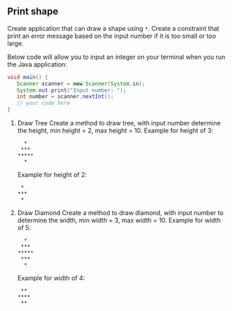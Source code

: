 ## Print shape

Create application that can draw a shape using `*`.
Create a constraint that print an error message based on the input number if it is too small or too large.

Below code will allow you to input an integer on your terminal when you run the Java application:
```java
void main() {
   Scanner scanner = new Scanner(System.in);
   System.out.print("Input number: ");
   int number = scanner.nextInt();
   // your code here
}
```

1. Draw Tree
   Create a method to draw tree, with input number determine the height, min height = 2, max height = 10.
   Example for height of 3:
   ```
     *
    ***
   *****
     *
   ```
   Example for height of 2:
   ```
    *
   ***
    *
   ```
2. Draw Diamond
   Create a method to draw diamond, with input number to determine the width, min width = 3, max width = 10.
   Example for width of 5:
   ```
     *
    ***
   *****
    ***
     * 
   ```
   Example for width of 4:
   ```
    **
   ****
    **
   ```